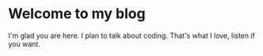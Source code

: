 # Welcome to my blog

I'm glad you are here. I plan to talk about coding. That's what I love, listen if you want.
